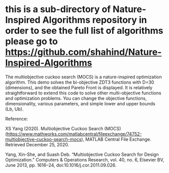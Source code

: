 # this is a sub-directory of Nature-Inspired Algorithms repository in order to see the full list of algorithms please go to https://github.com/shahind/Nature-Inspired-Algorithms

The multiobjective cuckoo search (MOCS) is a nature-inspired optimization algorithm. This demo solves the bi-objective ZDT3 functions with D=30 (dimensions), and the obtained Pareto Front is displayed. It is relatively straightforward to extend this code to solve other multi-objective functions and optimization problems. You can change the objective functions, dimensionality, various parameters, and simple lower and upper bounds (Lb, Ub).

Reference:

XS Yang (2020). Multiobjective Cuckoo Search (MOCS) (https://www.mathworks.com/matlabcentral/fileexchange/74752-multiobjective-cuckoo-search-mocs), MATLAB Central File Exchange. Retrieved December 25, 2020.

Yang, Xin-She, and Suash Deb. “Multiobjective Cuckoo Search for Design Optimization.” Computers & Operations Research, vol. 40, no. 6, Elsevier BV, June 2013, pp. 1616–24, doi:10.1016/j.cor.2011.09.026.